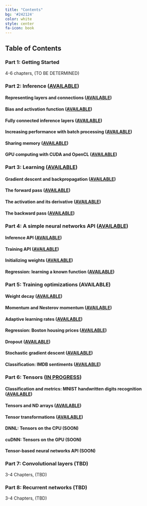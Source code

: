```yaml
---
title: "Contents"
bg: '#242124'
color: white
style: center
fa-icon: book
---
```

## Table of Contents

### Part 1: Getting Started

4-6 chapters, (TO BE DETERMINED)

### Part 2: Inference ([AVAILABLE](https://www.patreon.com/deep_learning?ref=20))

#### Representing layers and connections ([AVAILABLE](https://www.patreon.com/deep_learning?ref=21))

#### Bias and activation function ([AVAILABLE](https://www.patreon.com/deep_learning/?ref=22))

#### Fully connected inference layers ([AVAILABLE](https://www.patreon.com/deep_learning?ref=23))

#### Increasing performance with batch processing ([AVAILABLE](https://www.patreon.com/deep_learning?ref=24))

#### Sharing memory ([AVAILABLE](https://www.patreon.com/deep_learning?ref=25))

#### GPU computing with CUDA and OpenCL ([AVAILABLE](https://www.patreon.com/deep_learning?ref=26))

### Part 3: Learning ([AVAILABLE](https://www.patreon.com/deep_learning?ref=30))

#### Gradient descent and backpropagation ([AVAILABLE](https://www.patreon.com/deep_learning?ref=31))

#### The forward pass ([AVAILABLE](https://www.patreon.com/deep_learning?ref=32))

#### The activation and its derivative ([AVAILABLE](https://www.patreon.com/deep_learning?ref=33))

#### The backward pass ([AVAILABLE](https://www.patreon.com/deep_learning?ref=34))

### Part 4: A simple neural networks API ([AVAILABLE](https://www.patreon.com/deep_learning?ref=40))

#### Inference API ([AVAILABLE](https://www.patreon.com/deep_learning?ref=41))

#### Training API ([AVAILABLE](https://www.patreon.com/deep_learning?ref=42))

#### Initializing weights ([AVAILABLE](https://www.patreon.com/deep_learning?ref=43))

#### Regression: learning a known function ([AVAILABLE](https://www.patreon.com/deep_learning?ref=44))

### Part 5: Training optimizations (AVAILABLE)

#### Weight decay ([AVAILABLE](https://www.patreon.com/deep_learning?ref=51))

#### Momentum and Nesterov momentum ([AVAILABLE](https://www.patreon.com/deep_learning?ref=52))

#### Adaptive learning rates ([AVAILABLE](https://www.patreon.com/deep_learning?ref=53))

#### Regression: Boston housing prices ([AVAILABLE](https://www.patreon.com/deep_learning?ref=54))

#### Dropout ([AVAILABLE](https://www.patreon.com/deep_learning?ref=55))

#### Stochastic gradient descent ([AVAILABLE](https://www.patreon.com/deep_learning?ref=56))

#### Classification: IMDB sentiments ([AVAILABLE](https://www.patreon.com/deep_learning?ref=57))

### Part 6: Tensors ([IN PROGRESS](https://www.patreon.com/deep_learning?ref=60))

#### Classification and metrics: MNIST handwritten digits recognition ([AVAILABLE](https://www.patreon.com/deep_learning?ref=61))

#### Tensors and ND arrays ([AVAILABLE](https://www.patreon.com/deep_learning?ref=62))

#### Tensor transformations ([AVAILABLE](https://www.patreon.com/deep_learning?ref=63))

#### DNNL: Tensors on the CPU (SOON)

#### cuDNN: Tensors on the GPU (SOON)

#### Tensor-based neural networks API (SOON)

### Part 7: Convolutional layers (TBD)

3-4 Chapters, (TBD)

### Part 8: Recurrent networks (TBD)

3-4 Chapters, (TBD)
